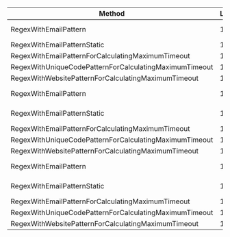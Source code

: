 | Method                                                 | Length | Mean            | Error        | StdDev        | Median          | Allocated |
|------------------------------------------------------- |--    |----------------:|-------------:|--------------:|----------------:|----------:|
| RegexWithEmailPattern                                  | 10   |    33,319.51 ns |   401.757 ns |    356.147 ns |    33,307.81 ns |         - |
| RegexWithEmailPatternStatic                            | 10   |     1,243.69 ns |     4.286 ns |      3.346 ns |     1,242.77 ns |         - |
| RegexWithEmailPatternForCalculatingMaximumTimeout      | 1    |        88.69 ns |     0.510 ns |      0.452 ns |        88.49 ns |         - |
| RegexWithUniqueCodePatternForCalculatingMaximumTimeout | 1    |     3,732.86 ns |    23.551 ns |     19.666 ns |     3,726.17 ns |         - |
| RegexWithWebsitePatternForCalculatingMaximumTimeout    | 1    |       152.16 ns |     0.986 ns |      0.874 ns |       151.78 ns |         - |
| RegexWithEmailPattern                                  | 100  |   363,746.32 ns | 8,187.282 ns | 22,958.015 ns |   352,742.25 ns |         - |
| RegexWithEmailPatternStatic                            | 100  |    12,407.50 ns |   245.608 ns |    241.219 ns |    12,282.45 ns |         - |
| RegexWithEmailPatternForCalculatingMaximumTimeout      | 1    |        87.28 ns |     0.761 ns |      0.675 ns |        87.04 ns |         - |
| RegexWithUniqueCodePatternForCalculatingMaximumTimeout | 1    |     3,811.78 ns |    21.557 ns |     18.001 ns |     3,810.02 ns |         - |
| RegexWithWebsitePatternForCalculatingMaximumTimeout    | 1    |       134.03 ns |     0.496 ns |      0.440 ns |       133.99 ns |         - |
| RegexWithEmailPattern                                  | 1000 | 3,327,535.10 ns | 7,404.700 ns |  5,781.103 ns | 3,327,714.22 ns |       4 B |
| RegexWithEmailPatternStatic                            | 1000 |   122,011.35 ns |   726.838 ns |    644.323 ns |   121,885.58 ns |         - |
| RegexWithEmailPatternForCalculatingMaximumTimeout      | 1    |        86.98 ns |     1.000 ns |      0.781 ns |        86.83 ns |         - |
| RegexWithUniqueCodePatternForCalculatingMaximumTimeout | 1    |     3,727.29 ns |    19.495 ns |     16.279 ns |     3,722.86 ns |         - |
| RegexWithWebsitePatternForCalculatingMaximumTimeout    | 1    |       154.35 ns |     2.714 ns |      2.406 ns |       152.88 ns |         - |
